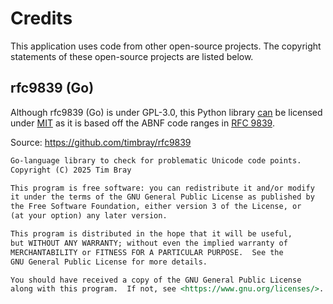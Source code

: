 # Credits

This application uses code from other open-source projects. The copyright statements of these open-source projects are listed below.

## rfc9839 (Go)

Although rfc9839 (Go) is under GPL-3.0, this Python library [can](https://github.com/timbray/rfc9839/issues/14) be licensed under [MIT](LICENSE) as it is based off the ABNF code ranges in [RFC 9839](https://www.rfc-editor.org/rfc/rfc9839.html).

Source: <https://github.com/timbray/rfc9839>

```markdown
Go-language library to check for problematic Unicode code points.
Copyright (C) 2025 Tim Bray

This program is free software: you can redistribute it and/or modify
it under the terms of the GNU General Public License as published by
the Free Software Foundation, either version 3 of the License, or
(at your option) any later version.

This program is distributed in the hope that it will be useful,
but WITHOUT ANY WARRANTY; without even the implied warranty of
MERCHANTABILITY or FITNESS FOR A PARTICULAR PURPOSE.  See the
GNU General Public License for more details.

You should have received a copy of the GNU General Public License
along with this program.  If not, see <https://www.gnu.org/licenses/>.
```
